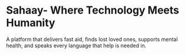 # Sahaay- Where Technology Meets Humanity​

A platform that delivers fast aid, finds lost loved ones, supports mental health, and speaks every language that help is needed in.​
